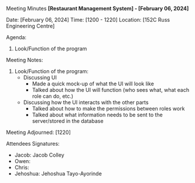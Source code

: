 Meeting Minutes
__[Restaurant Management System] - [February 06, 2024]__

Date: [February 06, 2024]
Time: [1200 - 1220]
Location: [152C Russ Engineering Centre]


Agenda:
1. Look/Function of the program

Meeting Notes:

1. Look/Function of the program:
   - Discussing UI
     - Made a quick mock-up of what the UI will look like
     - Talked about how the UI will function (who sees what, what each role can do, etc.)
   - Discussing how the UI interacts with the other parts
     - Talked about how to make the permissions between roles work
     - Talked about what information needs to be sent to the server/stored in the database
                        
Meeting Adjourned: [1220]

Attendees Signatures:
- Jacob: Jacob Colley
- Owen: 
- Chris: 
- Jehoshua: Jehoshua Tayo-Ayorinde
